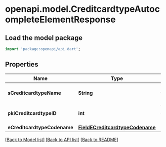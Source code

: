 # openapi.model.CreditcardtypeAutocompleteElementResponse

## Load the model package
```dart
import 'package:openapi/api.dart';
```

## Properties
Name | Type | Description | Notes
------------ | ------------- | ------------- | -------------
**sCreditcardtypeName** | **String** | The name of the Creditcardtype | 
**pkiCreditcardtypeID** | **int** | The unique ID of the Creditcardtype | 
**eCreditcardtypeCodename** | [**FieldECreditcardtypeCodename**](FieldECreditcardtypeCodename.md) |  | 

[[Back to Model list]](../README.md#documentation-for-models) [[Back to API list]](../README.md#documentation-for-api-endpoints) [[Back to README]](../README.md)


